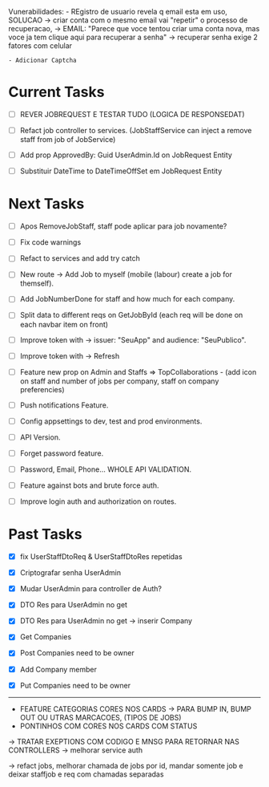Vunerabilidades:
    - REgistro de usuario revela q email esta em uso, SOLUCAO -> criar conta com o mesmo email vai "repetir" o processo de recuperacao,
        -> EMAIL: "Parece que voce tentou criar uma conta nova, mas voce ja tem clique aqui para recuperar a senha" -> recuperar senha exige 2 fatores com celular
    
    - Adicionar Captcha


# Current Tasks
- [ ] REVER JOBREQUEST E TESTAR TUDO (LOGICA DE RESPONSEDAT)

- [ ] Refact job controller to services. (JobStaffService can inject a remove staff from job of JobService)
- [ ] Add prop ApprovedBy: Guid UserAdmin.Id on JobRequest Entity
- [ ] Substituir DateTime to DateTimeOffSet em JobRequest Entity 

# Next Tasks
- [ ] Apos RemoveJobStaff, staff pode aplicar para job novamente?

- [ ] Fix code warnings
- [ ] Refact to services and add try catch

- [ ] New route -> Add Job to myself (mobile (labour) create a job for themself).

- [ ] Add JobNumberDone for staff and how much for each company.

- [ ] Split data to different reqs on GetJobById (each req will be done on each navbar item on front)

- [ ] Improve token with -> issuer: "SeuApp" and audience: "SeuPublico".
- [ ] Improve token with -> Refresh

- [ ] Feature new prop on Admin and Staffs => TopCollaborations - (add icon on staff and number of jobs per company, staff on company preferencies)

- [ ] Push notifications Feature.
- [ ] Config appsettings to dev, test and prod environments.
- [ ] API Version.
- [ ] Forget password feature.
- [ ] Password, Email, Phone... WHOLE API VALIDATION.
- [ ] Feature against bots and brute force auth.
- [ ] Improve login auth and authorization on routes.

# Past Tasks
- [x] fix UserStaffDtoReq & UserStaffDtoRes repetidas 
- [x] Criptografar senha UserAdmin
- [x] Mudar UserAdmin para controller de Auth?
- [x] DTO Res para UserAdmin no get
- [x] DTO Res para UserAdmin no get -> inserir Company

- [x] Get Companies
- [x] Post Companies need to be owner
- [x] Add Company member
- [x] Put Companies need to be owner

-------------------------------------------------------------


- FEATURE CATEGORIAS CORES NOS CARDS -> PARA BUMP IN, BUMP OUT OU UTRAS MARCACOES, (TIPOS DE JOBS)
- PONTINHOS COM CORES NOS CARDS COM STATUS

-> TRATAR EXEPTIONS COM CODIGO E MNSG PARA RETORNAR NAS CONTROLLERS
-> melhorar service auth

-> refact jobs, melhorar chamada de jobs por id, mandar somente job e deixar staffjob e req com chamadas separadas